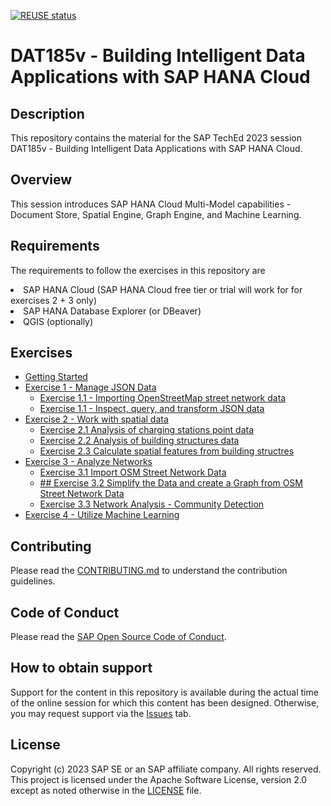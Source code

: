 [![REUSE status](https://api.reuse.software/badge/github.com/SAP-samples/teched2023-DA285v)](https://api.reuse.software/info/github.com/SAP-samples/teched2023-DA285v)

# DAT185v - Building Intelligent Data Applications with SAP HANA Cloud

## Description

This repository contains the material for the SAP TechEd 2023 session DAT185v - Building Intelligent Data Applications with SAP HANA Cloud.  

## Overview

This session introduces SAP HANA Cloud Multi-Model capabilities - Document Store, Spatial Engine, Graph Engine, and Machine Learning.

## Requirements

The requirements to follow the exercises in this repository are
<li>SAP HANA Cloud (SAP HANA Cloud free tier or trial will work for for exercises 2 + 3 only)
<li>SAP HANA Database Explorer (or DBeaver)
<li>QGIS (optionally)

## Exercises

- [Getting Started](exercises/ex0/)
- [Exercise 1 - Manage JSON Data](exercises/ex1/)
    - [Exercise 1.1 - Importing OpenStreetMap street network data](exercises/ex1#11)
    - [Exercise 1.1 - Inspect, query, and transform JSON data](exercises/ex1#12)
- [Exercise 2 - Work with spatial data](exercises/ex2/)
    - [Exercise 2.1 Analysis of charging stations point data](exercises/ex2#21)
    - [Exercise 2.2 Analysis of building structures data](exercises/ex2#22)
    - [Exercise 2.3 Calculate spatial features from building structres](exercises/ex2#23)
- [Exercise 3 - Analyze Networks](exercises/ex3/)
    - [Exercise 3.1 Import OSM Street Network Data](exercises/ex3#31)
    - [## Exercise 3.2 Simplify the Data and create a Graph from OSM Street Network Data](exercises/ex3#32)
    - [Exercise 3.3 Network Analysis - Community Detection](exercises/ex3#33)
- [Exercise 4 - Utilize Machine Learning](exercises/ex4/)
  
## Contributing
Please read the [CONTRIBUTING.md](./CONTRIBUTING.md) to understand the contribution guidelines.

## Code of Conduct
Please read the [SAP Open Source Code of Conduct](https://github.com/SAP-samples/.github/blob/main/CODE_OF_CONDUCT.md).

## How to obtain support

Support for the content in this repository is available during the actual time of the online session for which this content has been designed. Otherwise, you may request support via the [Issues](../../issues) tab.

## License
Copyright (c) 2023 SAP SE or an SAP affiliate company. All rights reserved. This project is licensed under the Apache Software License, version 2.0 except as noted otherwise in the [LICENSE](LICENSES/Apache-2.0.txt) file.
